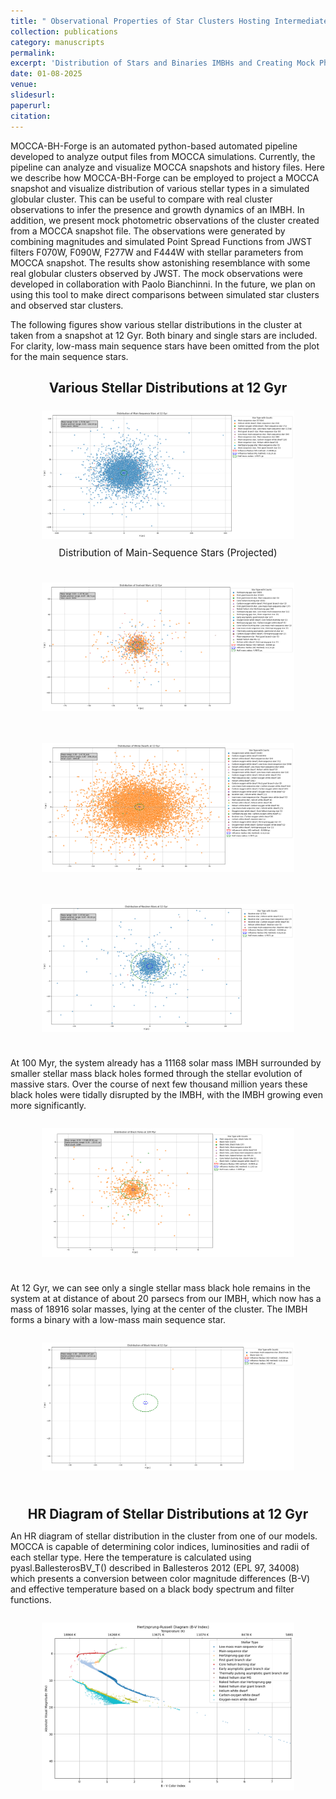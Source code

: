 ```yaml
---
title: " Observational Properties of Star Clusters Hosting Intermediate-Mass Black Hole (in-prep)"
collection: publications
category: manuscripts
permalink: 
excerpt: 'Distribution of Stars and Binaries IMBHs and Creating Mock Photometric Observations from Simulations'
date: 01-08-2025
venue: 
slidesurl: 
paperurl: 
citation: 
---
```


MOCCA-BH-Forge is an automated python-based automated pipeline developed to analyze output files from MOCCA simulations. Currently, the pipeline can analyze and visualize MOCCA snapshots and history files. Here we describe how MOCCA-BH-Forge can be employed to project a MOCCA snapshot and visualize distribution of various stellar types in a simulated globular cluster. This can be useful to compare with real cluster observations to infer the presence and growth dynamics of an IMBH. In addition, we present mock photometric observations of the cluster created from a MOCCA snapshot file. The observations were generated by combining magnitudes and simulated Point Spread Functions from JWST filters F070W, F090W, F277W and F444W with stellar parameters from MOCCA snapshot. The results show astonishing resemblance with some real globular clusters observed by JWST. The mock observations were developed in collaboration with Paolo Bianchinni. In the future, we plan on using this tool to make direct comparisons between simulated star clusters and observed star clusters.

The following figures show various stellar distributions in the cluster at taken from a snapshot at 12 Gyr. Both binary and single stars are included. For clarity, low-mass main sequence stars have been omitted from the plot for the main sequence stars. 




<h2 style="text-align: center; font-size: 1.5em; font-weight: bold; margin-bottom: 5px;">Various Stellar Distributions at 12 Gyr</h2>
<div style="display: flex; flex-direction: column; align-items: center; margin: 10px;">
    <figure style="text-align: center; flex: 1; max-width: 100%;">
        <img src="/images/msdist.png" alt="Phase-folded lightcurve from Tarleton" style="width: 100%; max-width: 2200px; height: auto;"/>
        <figcaption style="margin-top: 10px; font-size: 1.1em;">      Distribution of Main-Sequence Stars (Projected)</figcaption>
    </figure>
</div>
<div style="display: flex; flex-direction: column; align-items: center; margin: 10px;">
    <figure style="text-align: center;">
        <img src="/images/esdist.png" alt="Phase-folded lightcurve from Tarleton" style="width: 100%; max-width: 1800px; height: auto;"/>
        <figcaption style="margin-top: 10px; font-size: 1.1em; font-weight: bold;"></figcaption>
    </figure>
</div>
<div style="display: flex; flex-direction: column; align-items: center; margin: 10px;">
    <figure style="text-align: center;">
        <img src="/images/wddist.png" alt="Phase-folded lightcurve from Tarleton" style="width: 100%; max-width: 1800px; height: auto;"/>
        <figcaption style="margin-top: 10px; font-size: 1.1em; font-weight: bold;"></figcaption>
    </figure>
</div>
<div style="display: flex; flex-direction: column; align-items: center; margin: 10px;">
    <figure style="text-align: center;">
        <img src="/images/nsdist.png" alt="Phase-folded lightcurve from Tarleton" style="width: 100%; max-width: 1800px; height: auto;"/>
        <figcaption style="margin-top: 10px; font-size: 1.1em; font-weight: bold;"></figcaption>
    </figure>
</div>

At 100 Myr, the system already has a 11168 solar mass IMBH surrounded by smaller stellar mass black holes formed through the stellar evolution of massive stars. Over the course of next few thousand million years these black holes were tidally disrupted by the IMBH, with the IMBH growing even more significantly.

<div style="display: flex; flex-direction: column; align-items: center; margin: 10px;">
    <figure style="text-align: center;">
        <img src="/images/bhdist100myr.png" alt="Phase-folded lightcurve from Tarleton" style="width: 100%; max-width: 1800px; height: auto;"/>
        <figcaption style="margin-top: 10px; font-size: 1.1em; font-weight: bold;"></figcaption>
    </figure>
</div>

At 12 Gyr, we can see only a single stellar mass black hole remains in the system at at distance of about 20 parsecs from our IMBH, which now has a mass of 18916 solar masses, lying at the center of the cluster. The IMBH forms a binary with a low-mass main sequence star.

<div style="display: flex; flex-direction: column; align-items: center; margin: 10px;">
    <figure style="text-align: center;">
        <img src="/images/bhdist.png" alt="Phase-folded lightcurve from Tarleton" style="width: 100%; max-width: 1800px; height: auto;"/>
        <figcaption style="margin-top: 10px; font-size: 1.1em; font-weight: bold;"></figcaption>
    </figure>
</div>


<h2 style="text-align: center; font-size: 1.5em; font-weight: bold; margin-bottom: 5px;">HR Diagram of Stellar Distributions at 12 Gyr</h2>

An HR diagram of stellar distribution in the cluster from one of our models. MOCCA is capable of determining color indices, luminosities and radii of each stellar type. Here the temperature is calculated using pyasl.BallesterosBV_T() described in Ballesteros 2012 (EPL 97, 34008) which presents a conversion between color magnitude differences (B-V) and effective temperature based on a black body spectrum and filter functions. 
<div style="display: flex; flex-direction: column; align-items: center; margin: 10px;">
    <figure style="text-align: center;">
        <img src="/images/hr.png" alt="Phase-folded lightcurve from Tarleton" style="width: 100%; max-width: 800px; height: auto;"/>
        <figcaption style="margin-top: 10px; font-size: 1.1em; font-weight: bold;"></figcaption>
    </figure>
</div>

